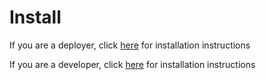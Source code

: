 # Install

If you are a deployer, click [here](/install/deployers/) for installation instructions

If you are a developer, click [here](/install/developers/) for installation instructions
